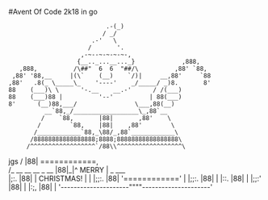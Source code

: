 #Avent Of Code 2k18 in go


                               .-(_)
                              / _/
                           .-'   \
                          /       '.
                        ,-~--~-~-~-~-,
                       {__.._...__..._}             ,888,
       ,888,          /\##"  6  6  "##/\          ,88' `88,
     ,88' '88,__     |(\`    (__)    `/)|     __,88'     `88
    ,88'   .8(_ \_____\_    '----'    _/_____/ _)8.       8'
    88    (___)\ \      '-.__    __.-'      / /(___)
    88    (___)88 |          '--'          | 88(___)
    8'      (__)88,___/                \___,88(__)
              __`88,_/__________________\_,88`__
             /    `88,       |88|       ,88'    \
            /        `88,    |88|    ,88'        \
           /____________`88,_\88/_,88`____________\
          /88888888888888888;8888;88888888888888888\
         /^^^^^^^^^^^^^^^^^^`/88\\^^^^^^^^^^^^^^^^^^\
   jgs  /                    |88| \============,     \
       /_  __  __  __   _ __ |88|_|^  MERRY    | _ ___\
       |;:.                  |88| | CHRISTMAS! |      |
       |;;:.                 |88| '============'      |
       |;;:.                 |88|                     |
       |::.                  |88|                     |
       |;;:'                 |88|                     |
       |:;,                  |88|                     |
       '---------------------""""---------------------'